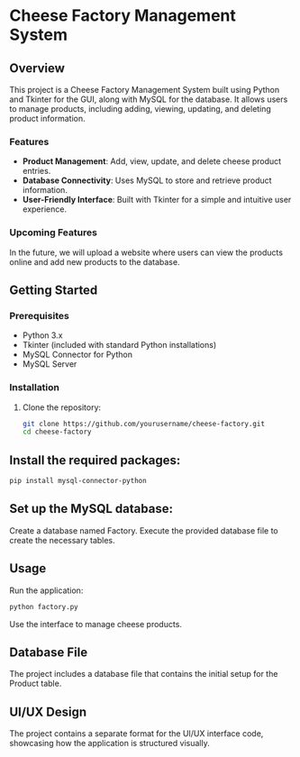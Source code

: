 # Cheese Factory Management System

## Overview
This project is a Cheese Factory Management System built using Python and Tkinter for the GUI, along with MySQL for the database. It allows users to manage products, including adding, viewing, updating, and deleting product information.

### Features
- **Product Management**: Add, view, update, and delete cheese product entries.
- **Database Connectivity**: Uses MySQL to store and retrieve product information.
- **User-Friendly Interface**: Built with Tkinter for a simple and intuitive user experience.

### Upcoming Features
In the future, we will upload a website where users can view the products online and add new products to the database.

## Getting Started

### Prerequisites
- Python 3.x
- Tkinter (included with standard Python installations)
- MySQL Connector for Python
- MySQL Server

### Installation
1. Clone the repository:
   ```bash
   git clone https://github.com/yourusername/cheese-factory.git
   cd cheese-factory


## Install the required packages:

```bash
pip install mysql-connector-python
```

## Set up the MySQL database:

Create a database named Factory.
Execute the provided database file to create the necessary tables.

## Usage
Run the application:
```bash
python factory.py
```

Use the interface to manage cheese products.

## Database File
The project includes a database file that contains the initial setup for the Product table.

## UI/UX Design
The project contains a separate format for the UI/UX interface code, showcasing how the application is structured visually.
